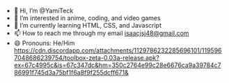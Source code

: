 - 👋 Hi, I’m @YamiTeck
- 👀 I’m interested in anime, coding, and video games
- 🌱 I’m currently learning HTML, CSS, and Javascript
- 📫 How to reach me through my email isaacjsj48@gmail.com
- 😄 Pronouns: He/Him
https://cdn.discordapp.com/attachments/1129786232285696101/1195967048686239754/toolbox-zeta-0.03a-release.apk?ex=67c4995c&is=67c347dc&hm=350c2764e99c28e6676ca9a39784c786991f745d3a75bf1f6a8f9f255dcff671&